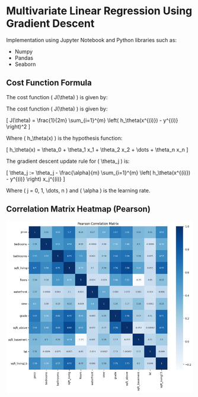 # Multivariate Linear Regression Using Gradient Descent

Implementation using Jupyter Notebook and Python libraries such as:

- Numpy
- Pandas
- Seaborn

## Cost Function Formula

The cost function \( J(\theta) \) is given by:

The cost function \( J(\theta) \) is given by:

\[
J(\theta) = \frac{1}{2m} \sum_{i=1}^{m} \left( h_\theta(x^{(i)}) - y^{(i)} \right)^2
\]

Where \( h_\theta(x) \) is the hypothesis function:

\[
h_\theta(x) = \theta_0 + \theta_1 x_1 + \theta_2 x_2 + \dots + \theta_n x_n
\]

The gradient descent update rule for \( \theta_j \) is:

\[
\theta_j := \theta_j - \frac{\alpha}{m} \sum_{i=1}^{m} \left( h_\theta(x^{(i)}) - y^{(i)} \right) x_j^{(i)}
\]

Where \( j = 0, 1, \dots, n \) and \( \alpha \) is the learning rate.


## Correlation Matrix Heatmap (Pearson)

![Correlation Matrix Heatmap](output/pearson_matrix.png)
